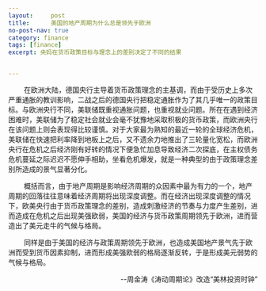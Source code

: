 ```yaml
---
layout:     post
title:      美国的地产周期为什么总是领先于欧洲
no-post-nav: true
category: finance
tags: [finance]
excerpt: 央妈在货币政策目标与理念上的差别决定了不同的结果


---
```


&nbsp;&nbsp;&nbsp;&nbsp;&nbsp;&nbsp;&nbsp;&nbsp;在欧洲大陆，德国央行主导着货币政策理念的主基调，而由于受历史上多次严重通胀的教训影响，二战之后的德国央行把稳定通胀作为了其几乎唯一的政策目标。与欧洲央行不同，美联储既重视通胀问题，也重视就业问题。所在在遇到经济困难时，美联储为了稳定社会就业会毫不犹豫地采取积极的货币政策，而欧洲央行在该问题上则会表现得比较谨慎。对于大家最为熟知的最近一轮的全球经济危机，美联储在快速把利率降到地板上之后，又不遗余力地推出了三轮量化宽松，而欧洲央行在危机之后经济刚有好转的情况下便急忙加息导致经济二次探底，在主权债务危机蔓延之际迟迟不愿伸手相助，坐看危机爆发，就是一种典型的由于政策理念差别所造成的景气显著分化。

&nbsp;&nbsp;&nbsp;&nbsp;&nbsp;&nbsp;&nbsp;&nbsp;概括而言，由于地产周期是影响经济周期的众因素中最为有力的一个，地产周期的回落往往意味着经济周期将出现深度调整。而在经济出现深度调整的情况下，欧美央行由于货币政策理念的差别，造成刺激经济的节奏与力度产生差别，进而造成在危机之后出现美强欧弱，美国的经济与货币政策周期领先于欧洲，进而营造出了美元走牛的气候与格局。

&nbsp;&nbsp;&nbsp;&nbsp;&nbsp;&nbsp;&nbsp;&nbsp;同样是由于美国的经济与政策周期领先于欧洲，也造成美国地产景气先于欧洲而受到货币因素抑制，进而形成美强欧弱的格局逐渐反转，于是形成美元弱势的气候与格局。

<div style="text-align: right">--周金涛《涛动周期论》改造“美林投资时钟”</div>

